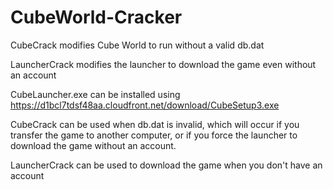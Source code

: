 # CubeWorld-Cracker
CubeCrack modifies Cube World to run without a valid db.dat

LauncherCrack modifies the launcher to download the game even without an account

CubeLauncher.exe can be installed using https://d1bcl7tdsf48aa.cloudfront.net/download/CubeSetup3.exe

CubeCrack can be used when db.dat is invalid, which will occur if you transfer the game to another computer, or if you force the launcher to download the game without an account.

LauncherCrack can be used to download the game when you don't have an account
